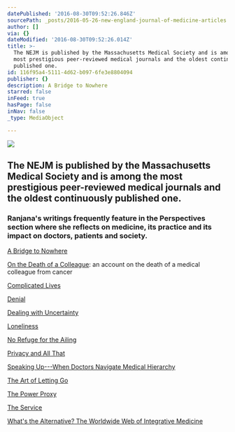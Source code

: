 ```yaml
---
datePublished: '2016-08-30T09:52:26.846Z'
sourcePath: _posts/2016-05-26-new-england-journal-of-medicine-articles.md
author: []
via: {}
dateModified: '2016-08-30T09:52:26.014Z'
title: >-
  The NEJM is published by the Massachusetts Medical Society and is among the
  most prestigious peer-reviewed medical journals and the oldest continuously
  published one.
id: 116f95a4-5111-4d62-b097-6fe3e8804094
publisher: {}
description: A Bridge to Nowhere
starred: false
inFeed: true
hasPage: false
inNav: false
_type: MediaObject

---
```

![](https://the-grid-user-content.s3-us-west-2.amazonaws.com/570ef618-a5ad-4524-bf0b-2d48a78038be.png)

## The NEJM is published by the Massachusetts Medical Society and is among the most prestigious peer-reviewed medical journals and the oldest continuously published one.

### Ranjana's writings frequently feature in the Perspectives section where she reflects on medicine, its practice and its impact on doctors, patients and society.

[A Bridge to Nowhere][0]

[On the Death of a Colleague][1]: an account on the death of a medical colleague from cancer

[Complicated Lives][2]

[Denial][3]

[Dealing with Uncertainty][4]

[Loneliness][5]

[No Refuge for the Ailing][6]

[Privacy and All That][7]

[Speaking Up---When Doctors Navigate Medical Hierarchy][8]

[The Art of Letting Go][9]

[The Power Proxy][10]

[The Service][11]

[What's the Alternative? The Worldwide Web of Integrative Medicine][12]

[0]: https://drive.google.com/file/d/0BxOSd6jlyjxzUmlQek9CaUxUeFk/view?usp=sharing
[1]: https://drive.google.com/file/d/0BxOSd6jlyjxzWDZHNlNBZXIzV00/view?usp=sharing
[2]: https://drive.google.com/file/d/0BxOSd6jlyjxzbkI2emd2SVJabjA/view?usp=sharing "Complicated Lives"
[3]: https://drive.google.com/file/d/0BxOSd6jlyjxzUE14MVNJdWxKVkk/view?usp=sharing "Denial"
[4]: https://drive.google.com/file/d/0BxOSd6jlyjxzNjlEeG1WQ0stTVU/view?usp=sharing "Dealing with Uncertainty"
[5]: https://drive.google.com/file/d/0BxOSd6jlyjxzbHRjQ0tiQXEzaXM/view?usp=sharing "Loneliness"
[6]: https://drive.google.com/file/d/0BxOSd6jlyjxzMno2WTZPTEtjTFE/view?usp=sharing "No Refuge for the Ailing"
[7]: https://drive.google.com/file/d/0BxOSd6jlyjxzOFJHYXVnUEo3N1k/view?usp=sharing "Privacy and all that"
[8]: https://drive.google.com/file/d/0BxOSd6jlyjxzeG13T3FfX21mNDQ/view?usp=sharing "Speaking Up"
[9]: https://drive.google.com/file/d/0BxOSd6jlyjxzT3pkc3NNYVBiVmM/view?usp=sharing "The Art of Letting Go"
[10]: https://drive.google.com/file/d/0BxOSd6jlyjxzOGEtakxYcndJRDA/view?usp=sharing "The Power Proxy"
[11]: https://drive.google.com/file/d/0BxOSd6jlyjxzSXEwU1hNeDZqUFU/view?usp=sharing "The Service"
[12]: https://drive.google.com/file/d/0BxOSd6jlyjxzbHBsaHhZN1F4WE0/view?usp=sharing "What's the Alternative"